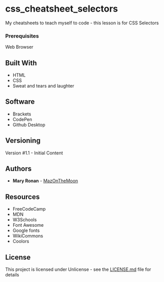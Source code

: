 # css_cheatsheet_selectors
 My cheatsheets to teach myself to code - this lesson is for CSS Selectors 

### Prerequisites

Web Browser

## Built With

* HTML
* CSS
* Sweat and tears and laughter

## Software
* Brackets
* CodePen
* Github Desktop

## Versioning

Version #1.1 - Initial Content

## Authors

* **Mary Ronan** - [MazOnTheMoon](https://github.com/MazontheMoon)

## Resources

* FreeCodeCamp
* MDN
* W3Schools
* Font Awesome
* Google fonts
* WikiCommons
* Coolors

## License

This project is licensed under Unlicense - see the [LICENSE.md](LICENSE.md) file for details
